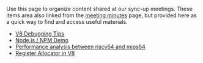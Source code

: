 Use this page to organize content shared at our sync-up meetings. These items area also linked from the [meeting minutes](Sync-up-meeting-minutes) page, but provided here as a quick way to find and access useful materials.

* [V8 Debugging Tips](https://github.com/v8-riscv/v8/wiki/media/Debugging.pptx)
* [Node.js / NPM Demo](https://github.com/v8-riscv/v8/wiki/media/node-npm.m4v)
* [Performance analysis between riscv64 and mips64](https://github.com/v8-riscv/v8/wiki/media/Performance-analysis-between-riscv64-and-mips64.pdf)
* [Register Allocator in V8](https://github.com/v8-riscv/v8/wiki/media/Register-Allocator-in-V8.pdf)
